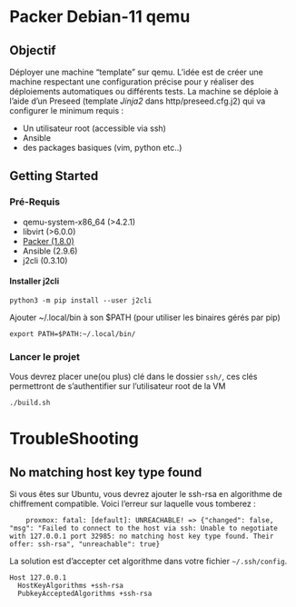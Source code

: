 # Packer Debian-11 qemu

## Objectif

Déployer une machine “template” sur qemu. L’idée est de créer une machine respectant une configuration précise pour y réaliser des déploiements automatiques ou différents tests. 
La machine se déploie à l’aide d’un Preseed (template *Jinja2* dans http/preseed.cfg.j2) qui va configurer le minimum requis : 
- Un utilisateur root (accessible via ssh)
- Ansible
- des packages basiques (vim, python etc..)

## Getting Started
### Pré-Requis
- qemu-system-x86_64 (>4.2.1) 
- libvirt (>6.0.0)
- [Packer (1.8.0)](https://www.packer.io/downloads)
- Ansible (2.9.6)
- j2cli (0.3.10)

#### Installer j2cli

    python3 -m pip install --user j2cli
Ajouter \~/.local/bin à son $PATH (pour utiliser les binaires gérés par pip)

    export PATH=$PATH:~/.local/bin/

### Lancer le projet

Vous devrez placer une(ou plus) clé dans le dossier `ssh/`, ces clés permettront de s’authentifier sur l’utilisateur root de la VM

    ./build.sh


# TroubleShooting
## No matching host key type found
Si vous êtes sur Ubuntu, vous devrez ajouter le ssh-rsa en algorithme de chiffrement compatible. 
Voici l’erreur sur laquelle vous tomberez : 
```
    proxmox: fatal: [default]: UNREACHABLE! => {"changed": false, "msg": "Failed to connect to the host via ssh: Unable to negotiate with 127.0.0.1 port 32985: no matching host key type found. Their offer: ssh-rsa", "unreachable": true}
```

La solution est d’accepter cet algorithme dans votre fichier `~/.ssh/config`.
```
Host 127.0.0.1
  HostKeyAlgorithms +ssh-rsa
  PubkeyAcceptedAlgorithms +ssh-rsa
```